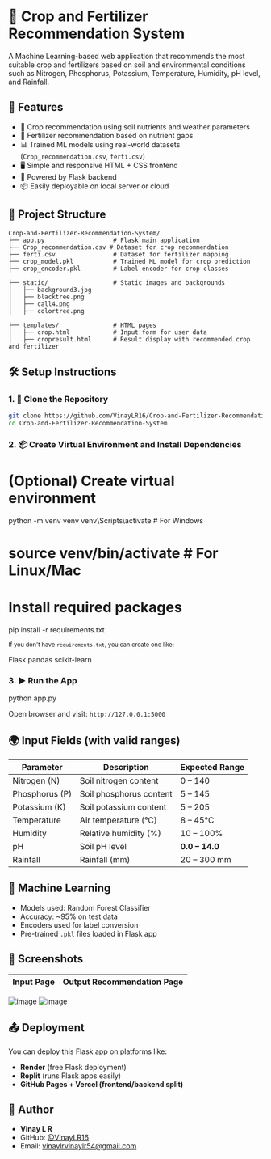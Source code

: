 # 🌾 Crop and Fertilizer Recommendation System
A Machine Learning-based web application that recommends the most suitable crop and fertilizers based on soil and environmental conditions such as Nitrogen, Phosphorus, Potassium, Temperature, Humidity, pH level, and Rainfall.


## 🚀 Features
- 🌱 Crop recommendation using soil nutrients and weather parameters  
- 🧪 Fertilizer recommendation based on nutrient gaps  
- 📊 Trained ML models using real-world datasets (`Crop_recommendation.csv`, `ferti.csv`)  
- 🖥️ Simple and responsive HTML + CSS frontend  
- 🔧 Powered by Flask backend  
- 📦 Easily deployable on local server or cloud  


## 📂 Project Structure

```
Crop-and-Fertilizer-Recommendation-System/
├── app.py                   # Flask main application
├── Crop_recommendation.csv # Dataset for crop recommendation
├── ferti.csv                # Dataset for fertilizer mapping
├── crop_model.pkl           # Trained ML model for crop prediction
├── crop_encoder.pkl         # Label encoder for crop classes

├── static/                  # Static images and backgrounds
│   ├── background3.jpg
│   ├── blacktree.png
│   ├── call4.png
│   ├── colortree.png

├── templates/               # HTML pages
│   ├── crop.html            # Input form for user data
│   ├── cropresult.html      # Result display with recommended crop and fertilizer
```

## 🛠️ Setup Instructions

### 1. 🔧 Clone the Repository

```bash
git clone https://github.com/VinayLR16/Crop-and-Fertilizer-Recommendation-System.git
cd Crop-and-Fertilizer-Recommendation-System
````

### 2. 📦 Create Virtual Environment and Install Dependencies

# (Optional) Create virtual environment
python -m venv venv
venv\Scripts\activate  # For Windows
# source venv/bin/activate  # For Linux/Mac

# Install required packages
pip install -r requirements.txt

<sub>If you don't have `requirements.txt`, you can create one like:</sub>

Flask
pandas
scikit-learn

### 3. ▶️ Run the App
python app.py

Open browser and visit: `http://127.0.0.1:5000`


## 🌍 Input Fields (with valid ranges)

| Parameter      | Description             | Expected Range |
| -------------- | ----------------------- | -------------- |
| Nitrogen (N)   | Soil nitrogen content   | 0 – 140        |
| Phosphorus (P) | Soil phosphorus content | 5 – 145        |
| Potassium (K)  | Soil potassium content  | 5 – 205        |
| Temperature    | Air temperature (°C)    | 8 – 45°C       |
| Humidity       | Relative humidity (%)   | 10 – 100%      |
| pH             | Soil pH level           | **0.0 – 14.0** |
| Rainfall       | Rainfall (mm)           | 20 – 300 mm    |

## 🧠 Machine Learning

* Models used: Random Forest Classifier
* Accuracy: \~95% on test data
* Encoders used for label conversion
* Pre-trained `.pkl` files loaded in Flask app

## 📸 Screenshots

| Input Page                       | Output Recommendation Page        |
| -------------------------------- | --------------------------------- |
![image](https://github.com/user-attachments/assets/c34bed4d-f536-4b50-9a12-900e6509d3e8)    ![image](https://github.com/user-attachments/assets/ce22f338-4922-4f53-a03c-6bbd26f93a11)



## 📤 Deployment

You can deploy this Flask app on platforms like:

* **Render** (free Flask deployment)
* **Replit** (runs Flask apps easily)
* **GitHub Pages + Vercel (frontend/backend split)**


## 👤 Author

* **Vinay L R**
* GitHub: [@VinayLR16](https://github.com/VinayLR16)
* Email: [vinaylrvinaylr54@gmail.com](mailto:vinaylrvinaylr54@gmail.com)
